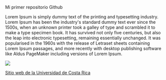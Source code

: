  Mi primer repositorio Github  
 
 Lorem Ipsum is simply dummy text of the printing and typesetting industry. Lorem Ipsum has been the industry's standard dummy text ever since the 1500s, when an unknown printer took a galley of type and scrambled it to make a type specimen book. It has survived not only five centuries, but also the leap into electronic typesetting, remaining essentially unchanged. It was popularised in the 1960s with the release of Letraset sheets containing Lorem Ipsum passages, and more recently with desktop publishing software like Aldus PageMaker including versions of Lorem Ipsum.

![](https://images.unsplash.com/photo-1648660644009-dbc424497e48?ixlib=rb-1.2.1&ixid=MnwxMjA3fDB8MHx0b3BpYy1mZWVkfDM0fHJuU0tESHd3WVVrfHxlbnwwfHx8fA%3D%3D&auto=format&fit=crop&w=500&q=60)  

[Sitio web de la Universidad de Costa Rica](https://www.ucr.ac.cr/) 
